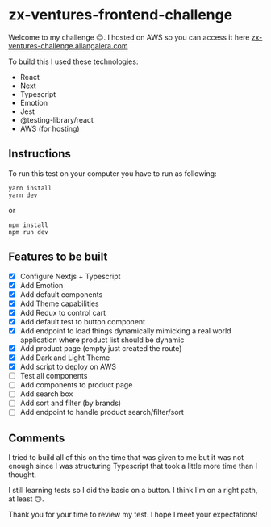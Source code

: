 # zx-ventures-frontend-challenge

Welcome to my challenge 😊. I hosted on AWS so you can access it here [zx-ventures-challenge.allangalera.com](https://zx-ventures-challenge.allangalera.com)

To build this I used these technologies:

- React
- Next
- Typescript
- Emotion
- Jest
- @testing-library/react
- AWS (for hosting)

## Instructions

To run this test on your computer you have to run as following:

```
yarn install
yarn dev
```

or

```
npm install
npm run dev
```

## Features to be built

- [x] Configure Nextjs + Typescript
- [x] Add Emotion
- [x] Add default components
- [x] Add Theme capabilities
- [x] Add Redux to control cart
- [x] Add default test to button component
- [x] Add endpoint to load things dynamically mimicking a real world application where product list should be dynamic
- [x] Add product page (empty just created the route)
- [x] Add Dark and Light Theme
- [x] Add script to deploy on AWS
- [ ] Test all components
- [ ] Add components to product page
- [ ] Add search box
- [ ] Add sort and filter (by brands)
- [ ] Add endpoint to handle product search/filter/sort

## Comments

I tried to build all of this on the time that was given to me but it was not enough since I was structuring Typescript that took a little more time than I thought.

I still learning tests so I did the basic on a button. I think I'm on a right path, at least 🙃.

Thank you for your time to review my test. I hope I meet your expectations!
